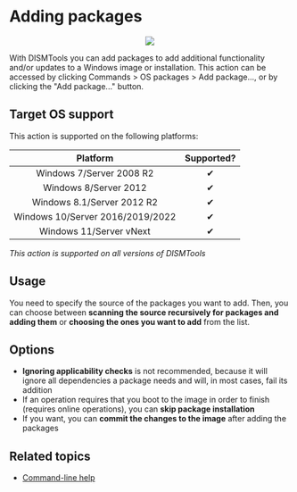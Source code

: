 # Adding packages

<p align="center">
	<img src="../../../res/img_tasks/packages/add_package.png" />
</p>

With DISMTools you can add packages to add additional functionality and/or updates to a Windows image or installation. This action can be accessed by clicking Commands > OS packages > Add package..., or by clicking the "Add package..." button.

## Target OS support

This action is supported on the following platforms:

| Platform | Supported? |
|:--:|:--:|
| Windows 7/Server 2008 R2 | ✔ |
| Windows 8/Server 2012 | ✔ |
| Windows 8.1/Server 2012 R2 | ✔ |
| Windows 10/Server 2016/2019/2022 | ✔ |
| Windows 11/Server vNext | ✔ |

<i>This action is supported on all versions of DISMTools</i>

## Usage

You need to specify the source of the packages you want to add. Then, you can choose between **scanning the source recursively for packages and adding them** or **choosing the ones you want to add** from the list.

## Options

- **Ignoring applicability checks** is not recommended, because it will ignore all dependencies a package needs and will, in most cases, fail its addition
- If an operation requires that you boot to the image in order to finish (requires online operations), you can **skip package installation**
- If you want, you can **commit the changes to the image** after adding the packages

## Related topics

- [Command-line help](https://example.com)
